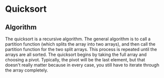 # Quicksort
## Algorithm
The quicksort is a recursive algorithm. The general algorithm is to
call a partition function (which splits the array into two arrays),
and then call the partition function for the two split arrays. This
process is repeated until the arrays are all sorted.
The quicksort begins by taking the full array and choosing a pivot.
Typically, the pivot will be the last element, but that doesn't really
matter because in every case, you still have to iterate through the array
completely.
